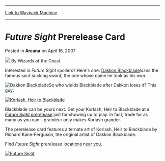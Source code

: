 
---
[Link to Wayback Machine](https://web.archive.org/web/20220125212838/https://magic.wizards.com/en/articles/archive/arcana/future-sight-prerelease-card-2007-04-16)

[_metadata_:author]:- "Wizards of the Coast"
[_metadata_:description]:- "Interested in Future Sight spoilers? Here's one: Dakkon Blackbladeloses the famous soul-sucking sword, the one whose name he took as his own. So who wields Blackblade after Dakkon loses it? This guy:Blackblade can be yours next. Get your Korlash, Heir to Blackblade at a Future Sight prerelease just for showing up to play. In fact, trade for as many as you can—grandeur only"
[_metadata_:generator]:- "Drupal 7 (http://drupal.org)"
[_metadata_:node]:- "601896"
[_metadata_:publish_date]:- "2007-04-16"
[_metadata_:source]:- "div-main-content"
[_metadata_:title]:- "Future Sight Prerelease Card"
[_metadata_:wayback_capture_timestamp]:- "2022-01-25 21:28:38"
[_metadata_:wayback_raw_url]:- "https://web.archive.org/web/20220125212838id_/https://magic.wizards.com/en/articles/archive/arcana/future-sight-prerelease-card-2007-04-16"
[_metadata_:wayback_url]:- "https://magic.wizards.com/en/articles/archive/arcana/future-sight-prerelease-card-2007-04-16"
---


*Future Sight* Prerelease Card
==============================



 Posted in **Arcana**
 on April 16, 2007 






![](https://media.magic.wizards.com/styles/auth_small/public/images/person/wizards_author.jpg)
By Wizards of the Coast











Interested in *Future Sight* spoilers? Here's one: [Dakkon Blackblade](https://gatherer.wizards.com/Pages/Card/Details.aspx?name=Dakkon+Blackblade)*loses* the famous soul-sucking sword, the one whose name he took as his own. 

![Dakkon Blackblade](http://gatherer.wizards.com/Handlers/Image.ashx?type=card&name=Dakkon+Blackblade)So who wields Blackblade after Dakkon loses it? This guy:

[![Korlash, Heir to Blackblade](https://media.magic.wizards.com/image_legacy_migration/magic/images/mtgcom/arcana1000/1313_korlashpreview2.jpg)](http://archive.wizards.com/Magic/Magazine/Article.aspx?x=mtgcom/events/prereleases-fut)

Blackblade can be yours next. Get your Korlash, Heir to Blackblade at a [*Future Sight* prerelease](http://archive.wizards.com/Magic/Magazine/Article.aspx?x=mtgcom/events/prereleases-fut) just for showing up to play. In fact, trade for as many as you can—grandeur only makes Korlash grander. 

The prerelease card features alternate art of Korlash, Heir to Blackblade by Richard Kane-Ferguson, the original artist of Dakkon Blackblade.

Find *Future Sight* prerelease [locations near you](http://archive.wizards.com/Magic/Magazine/Article.aspx?x=mtgcom/events/prereleases-fut).

[![Future Sight](https://media.magic.wizards.com/image_legacy_migration/magic/images/tournamentcenter/2007/futuresight_300.jpg)](http://archive.wizards.com/Magic/Magazine/Article.aspx?x=mtgcom/events/prereleases-fut)







